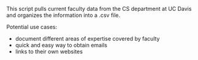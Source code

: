 This script pulls current faculty data from the CS department at UC Davis and organizes the information into a .csv file.

Potential use cases:
- document different areas of expertise covered by faculty
- quick and easy way to obtain emails
- links to their own websites
